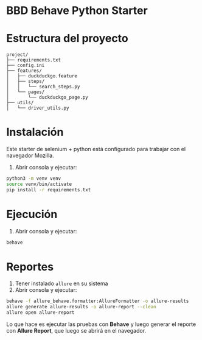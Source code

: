 # BBD Behave Python Starter
# Estructura del proyecto
~~~
project/
├── requirements.txt
├── config.ini
├── features/
│   ├── duckduckgo.feature
│   ├── steps/
│   │   └── search_steps.py
│   └── pages/
│       └── duckduckgo_page.py
├── utils/
│   └── driver_utils.py
~~~

# Instalación
Este starter de selenium + python está configurado para trabajar con el navegador Mozilla.

1. Abrir consola y ejecutar:
~~~bash
python3 -m venv venv
source venv/bin/activate
pip install -r requirements.txt
~~~

# Ejecución
1. Abrir consola y ejecutar:
~~~bash
behave
~~~

# Reportes
1. Tener instalado `allure` en su sistema
2. Abrir consola y ejecutar:

~~~bash
behave -f allure_behave.formatter:AllureFormatter -o allure-results
allure generate allure-results -o allure-report --clean
allure open allure-report
~~~

Lo que hace es ejecutar las pruebas con __Behave__ y luego generar el reporte con __Allure Report__, que luego se abrirá en el navegador.